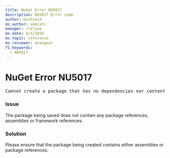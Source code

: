 ```yaml
---
title: NuGet Error NU5017
description: NU5017 Error code
author: mishra14
ms.author: anmishr
manager: rrelyea
ms.date: 8/3/2018
ms.topic: reference
ms.reviewer: anangaur
f1_keywords:
  - NU5017
---
```


# NuGet Error NU5017
<pre>Cannot create a package that has no dependencies nor content.</pre>

### Issue

The package being saved does not contain any package references, assemblies or framework references.


### Solution

Please ensure that the package being created contains either assemblies or package references.

